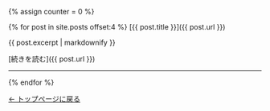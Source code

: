{% assign counter = 0 %}

{% for post in site.posts offset:4 %}
   [{{ post.title }}]({{ post.url }})

  {{ post.excerpt | markdownify }}

  [続きを読む]({{ post.url }})

  ---
{% endfor %}

[← トップページに戻る](/)
